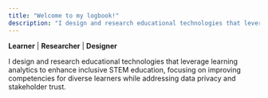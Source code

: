 ```yaml
---
title: "Welcome to my logbook!"
description: "I design and research educational technologies that leverage learning analytics to enhance inclusive STEM education, focusing on improving competencies for diverse learners while addressing data privacy and stakeholder trust."
---
```

**Learner** | **Researcher** | **Designer**

I design and research educational technologies that leverage learning analytics to enhance inclusive STEM education, focusing on improving competencies for diverse learners while addressing data privacy and stakeholder trust.